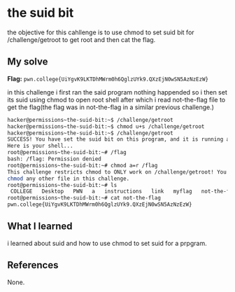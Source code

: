 # the suid bit
the objective for this cahllenge is to use chmod to set suid bit for /challenge/getroot to get root and then cat the flag.

## My solve
**Flag:** `pwn.college{UiYgvK9LKTDhMWrm0h6QglzUYk9.QXzEjN0wSN5AzNzEzW}`

in this challenge i first ran the said program nothing happended so i then set its suid using chmod to open root shell after which i read not-the-flag file to get the flag(the flag was in not-the-flag in a similar previous challenge.)
```bash
hacker@permissions~the-suid-bit:~$ /challenge/getroot
hacker@permissions~the-suid-bit:~$ chmod u+s /challenge/getroot
hacker@permissions~the-suid-bit:~$ /challenge/getroot
SUCCESS! You have set the suid bit on this program, and it is running as root! 
Here is your shell...
root@permissions~the-suid-bit:~# /flag
bash: /flag: Permission denied
root@permissions~the-suid-bit:~# chmod a=r /flag
This challenge restricts chmod to ONLY work on /challenge/getroot! You may not 
chmod any other file in this challenge.
root@permissions~the-suid-bit:~# ls
 COLLEGE   Desktop   PWN   a   instructions   link   myflag   not-the-flag   the   the-flag  '~'
root@permissions~the-suid-bit:~# cat not-the-flag
pwn.college{UiYgvK9LKTDhMWrm0h6QglzUYk9.QXzEjN0wSN5AzNzEzW}
```

## What I learned
i learned about suid and how to use chmod to set suid for a prpgram.

## References 
None.
